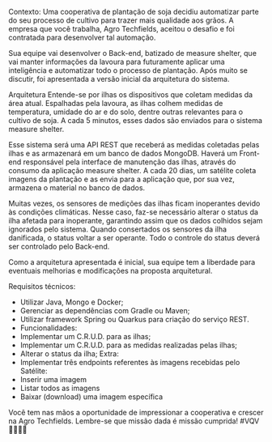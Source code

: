 Contexto:
Uma cooperativa de plantação de soja decidiu automatizar parte do seu processo de cultivo para trazer mais qualidade aos grãos. A empresa que você trabalha, Agro Techfields, aceitou o desafio e foi contratada para desenvolver tal automação.

Sua equipe vai desenvolver o Back-end, batizado de measure shelter, que vai manter informações da lavoura para futuramente aplicar uma inteligência e automatizar todo o processo de plantação. Após muito se discutir, foi apresentada a versão inicial da arquitetura do sistema.

Arquitetura
Entende-se por ilhas os dispositivos que coletam medidas da área atual. Espalhadas pela lavoura, as ilhas colhem medidas de temperatura, umidade do ar e do solo, dentre outras relevantes para o cultivo de soja. A cada 5 minutos, esses dados são enviados para o sistema measure shelter.

Esse sistema será uma API REST que receberá as medidas coletadas pelas ilhas e as armazenará em um banco de dados MongoDB. Haverá um Front-end responsável pela interface de manutenção das ilhas, através do consumo da aplicação measure shelter. A cada 20 dias, um satélite coleta imagens da plantação e as envia para a aplicação que, por sua vez, armazena o material no banco de dados.

Muitas vezes, os sensores de medições das ilhas ficam inoperantes devido às condições climáticas. Nesse caso, faz-se necessário alterar o status da ilha afetada para inoperante, garantindo assim que os dados colhidos sejam ignorados pelo sistema. Quando consertados os sensores da ilha danificada, o status voltar a ser operante. Todo o controle do status deverá ser controlado pelo Back-end.

Como a arquitetura apresentada é inicial, sua equipe tem a liberdade para eventuais melhorias e modificações na proposta arquitetural.

Requisitos técnicos:
  - Utilizar Java, Mongo e Docker;
  - Gerenciar as dependências com Gradle ou Maven;
  - Utilizar framework Spring ou Quarkus para criação do serviço REST.
  - Funcionalidades:
  - Implementar um C.R.U.D. para as ilhas;
  - Implementar um C.R.U.D. para as medidas realizadas pelas ilhas;
  - Alterar o status da ilha; Extra:
  - Implementar três endpoints referentes às imagens recebidas pelo Satélite:
  - Inserir uma imagem
  - Listar todos as imagens
  - Baixar (download) uma imagem específica

Você tem nas mãos a oportunidade de impressionar a cooperativa e crescer na Agro Techfields. Lembre-se que missão dada é missão cumprida! #VQV 🧑🏻‍🌾🚜